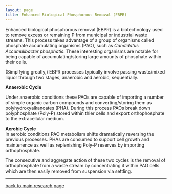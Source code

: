 ```yaml
---
layout: page
title: Enhanced Biological Phosphorous Removal (EBPR)
---
```

Enhanced biological phosphorous removal (EBPR) is a biotechnology used to remove excess or remaining P from municipal or industrial waste streams. This process takes advantage of a group of organisms called phosphate accumulating organisms (PAO), such as *Candidatus Accumulibacter phosphatis*. These interesting organisms are notable for being capable of accumulating/storing large amounts of phosphate within their cells.   

(Simplfying greatly,) EBPR processes typically involve passing waste/mixed liquor through two stages, anaerobic and aerobic, sequentially.  

**Anaerobic Cycle**  

Under anaerobic conditions these PAOs are capable of importing a number of simple organic carbon compounds and converting/storing them as polyhydroxyalkanoates (PHA). During this process PAOs break down polyphosphate (Poly-P) stored within thier cells and export orthophosphate to the extracellular medium. 

**Aerobic Cycle**  
In aerobic conditions PAO metabolism shifts dramatically reversing the previous processes. PHAs are consumed to support cell growth and maintenence as well as replenishing Poly-P reserves by importing orthophosphate.   

The consecutive and aggregate action of these two cycles is the removal of orthophosphate from a waste stream by concentrating it within PAO cells which are then easily removed from suspension via settling. 

___  
[back to main research page](../1-research.md)  
